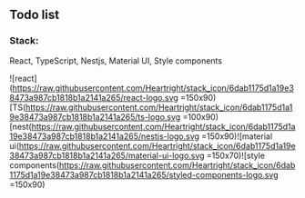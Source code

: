 ## Todo list 
### Stack:
React, TypeScript, Nestjs, Material UI, Style components

![react](https://raw.githubusercontent.com/Heartright/stack_icon/6dab1175d1a19e38473a987cb1818b1a2141a265/react-logo.svg =150x90)[TS(https://raw.githubusercontent.com/Heartright/stack_icon/6dab1175d1a19e38473a987cb1818b1a2141a265/ts-logo.svg =100x90)[nest(https://raw.githubusercontent.com/Heartright/stack_icon/6dab1175d1a19e38473a987cb1818b1a2141a265/nestjs-logo.svg =150x90)![material ui(https://raw.githubusercontent.com/Heartright/stack_icon/6dab1175d1a19e38473a987cb1818b1a2141a265/material-ui-logo.svg =150x70)![style components(https://raw.githubusercontent.com/Heartright/stack_icon/6dab1175d1a19e38473a987cb1818b1a2141a265/styled-components-logo.svg =150x90)










